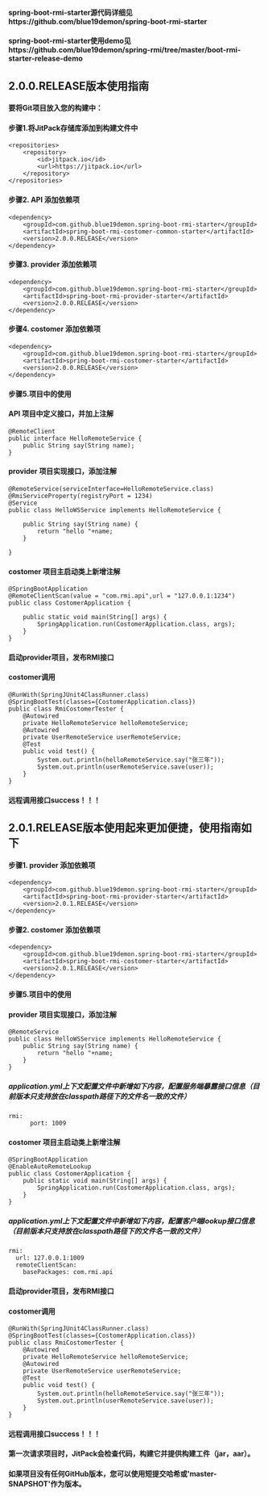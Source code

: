 #### spring-boot-rmi-starter源代码详细见https://github.com/blue19demon/spring-boot-rmi-starter
#### spring-boot-rmi-starter使用demo见https://github.com/blue19demon/spring-rmi/tree/master/boot-rmi-starter-release-demo
## 2.0.0.RELEASE版本使用指南		
#### 要将Git项目放入您的构建中：
#### 步骤1.将JitPack存储库添加到构建文件中
	<repositories>
		<repository>
		    <id>jitpack.io</id>
		    <url>https://jitpack.io</url>
		</repository>
	</repositories>
#### 步骤2. API 添加依赖项
	<dependency>
		<groupId>com.github.blue19demon.spring-boot-rmi-starter</groupId>
		<artifactId>spring-boot-rmi-costomer-common-starter</artifactId>
		<version>2.0.0.RELEASE</version>
	</dependency>
#### 步骤3. provider 添加依赖项
	<dependency>
		<groupId>com.github.blue19demon.spring-boot-rmi-starter</groupId>
		<artifactId>spring-boot-rmi-provider-starter</artifactId>
		<version>2.0.0.RELEASE</version>
	</dependency>
#### 步骤4. costomer 添加依赖项
	<dependency>
		<groupId>com.github.blue19demon.spring-boot-rmi-starter</groupId>
		<artifactId>spring-boot-rmi-costomer-starter</artifactId>
		<version>2.0.0.RELEASE</version>
	</dependency>
#### 步骤5.项目中的使用
#### API 项目中定义接口，并加上注解
	@RemoteClient
	public interface HelloRemoteService {
		public String say(String name);
	}

#### provider 项目实现接口，添加注解
	@RemoteService(serviceInterface=HelloRemoteService.class)
	@RmiServiceProperty(registryPort = 1234)
	@Service
	public class HelloWSService implements HelloRemoteService {

		public String say(String name) {
			return "hello "+name;
		}

	}
#### costomer 项目主启动类上新增注解
	@SpringBootApplication
	@RemoteClientScan(value = "com.rmi.api",url = "127.0.0.1:1234")
	public class CostomerApplication {

		public static void main(String[] args) {
			SpringApplication.run(CostomerApplication.class, args);
		} 
	}
#### 启动provider项目，发布RMI接口
#### costomer调用
	@RunWith(SpringJUnit4ClassRunner.class)
	@SpringBootTest(classes={CostomerApplication.class})
	public class RmiCostomerTester {
		@Autowired
		private HelloRemoteService helloRemoteService;
		@Autowired
		private UserRemoteService userRemoteService;
		@Test
		public void test() {
			System.out.println(helloRemoteService.say("张三年"));
			System.out.println(userRemoteService.save(user));
		}
	}
#### 远程调用接口success！！！
## 2.0.1.RELEASE版本使用起来更加便捷，使用指南如下
#### 步骤1. provider 添加依赖项
	<dependency>
		<groupId>com.github.blue19demon.spring-boot-rmi-starter</groupId>
		<artifactId>spring-boot-rmi-provider-starter</artifactId>
		<version>2.0.1.RELEASE</version>
	</dependency>
#### 步骤2. costomer 添加依赖项
	<dependency>
		<groupId>com.github.blue19demon.spring-boot-rmi-starter</groupId>
		<artifactId>spring-boot-rmi-costomer-starter</artifactId>
		<version>2.0.1.RELEASE</version>
	</dependency>
#### 步骤5.项目中的使用
#### provider 项目实现接口，添加注解
	@RemoteService
	public class HelloWSService implements HelloRemoteService {
		public String say(String name) {
			return "hello "+name;
		}
	}
##### application.yml上下文配置文件中新增如下内容，配置服务端暴露接口信息（目前版本只支持放在classpath路径下的文件名一致的文件）
	rmi:
          port: 1009
#### costomer 项目主启动类上新增注解
	@SpringBootApplication
	@EnableAutoRemoteLookup
	public class CostomerApplication {
		public static void main(String[] args) {
			SpringApplication.run(CostomerApplication.class, args);
		} 
	}
##### application.yml上下文配置文件中新增如下内容，配置客户端lookup接口信息（目前版本只支持放在classpath路径下的文件名一致的文件）
	rmi:
	  url: 127.0.0.1:1009
	  remoteClientScan:
	    basePackages: com.rmi.api
#### 启动provider项目，发布RMI接口
#### costomer调用
	@RunWith(SpringJUnit4ClassRunner.class)
	@SpringBootTest(classes={CostomerApplication.class})
	public class RmiCostomerTester {
		@Autowired
		private HelloRemoteService helloRemoteService;
		@Autowired
		private UserRemoteService userRemoteService;
		@Test
		public void test() {
			System.out.println(helloRemoteService.say("张三年"));
			System.out.println(userRemoteService.save(user));
		}
	}
#### 远程调用接口success！！！
#### 第一次请求项目时，JitPack会检查代码，构建它并提供构建工件（jar，aar）。
#### 如果项目没有任何GitHub版本，您可以使用短提交哈希或'master-SNAPSHOT'作为版本。
